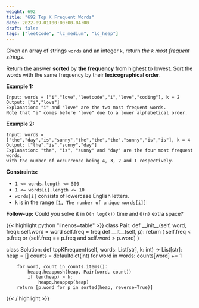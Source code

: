 ```yaml
---
weight: 692
title: "692 Top K Frequent Words"
date: 2022-09-01T00:00:00-04:00
draft: false
tags: ["leetcode", "lc_medium", "lc_heap"]
---
```


Given an array of strings `words` and an integer `k`, return _the `k` most frequent strings_.

Return the answer **sorted** by **the frequency** from highest to lowest. Sort the words with the same frequency by their **lexicographical order**.

**Example 1:**
```
Input: words = ["i","love","leetcode","i","love","coding"], k = 2
Output: ["i","love"]
Explanation: "i" and "love" are the two most frequent words.
Note that "i" comes before "love" due to a lower alphabetical order.
```
**Example 2:**
```
Input: words = ["the","day","is","sunny","the","the","the","sunny","is","is"], k = 4
Output: ["the","is","sunny","day"]
Explanation: "the", "is", "sunny" and "day" are the four most frequent words,
with the number of occurrence being 4, 3, 2 and 1 respectively.
```

**Constraints:**
- `1 <= words.length <= 500`
- `1 <= words[i].length <= 10`
- `words[i]` consists of lowercase English letters.
- `k` is in the range `[1, The number of unique words[i]]`

**Follow-up:** Could you solve it in `O(n log(k))` time and `O(n)` extra space?

<div class="tabs"></div>
<div class="tab-content">
<div id="python" class="lang">
{{< highlight python "linenos=table" >}}
class Pair:
    def __init__(self, word, freq):
        self.word = word
        self.freq = freq
    def __lt__(self, p):
        return (
            self.freq < p.freq
            or (self.freq == p.freq and self.word > p.word)
        )

class Solution:
    def topKFrequent(self, words: List[str], k: int) -> List[str]:
        heap = []
        counts = defaultdict(int)
        for word in words:
            counts[word] += 1
        
        for word, count in counts.items():
            heapq.heappush(heap, Pair(word, count))
            if len(heap) > k:
                heapq.heappop(heap)
        return [p.word for p in sorted(heap, reverse=True)]
{{< / highlight >}}
</div>
</div>
